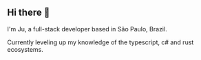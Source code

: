 ## Hi there 👋

I'm Ju, a full-stack developer based in São Paulo, Brazil. 

Currently leveling up my knowledge of the typescript, c# and rust ecosystems.
